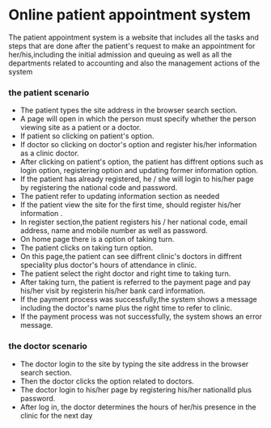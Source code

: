 # Online patient appointment system
The patient appointment system is a website that includes all the tasks and steps that are done after the patient's request to make an appointment for her/his,including the initial admission and queuing as well as all the departments related to accounting and also the management actions of the system
### the patient scenario
- The patient types the site address in the browser search section.
- A page will open in which the person must specify whether the person viewing site as a patient or a doctor.
- If patient so clicking on patient's option.
- If doctor so clicking on doctor's option and register his/her information as a clinic doctor.
- After clicking on patient's option, the patient has diffrent options such as login option, registering option and updating former information option.
- If the patient has already registered, he / she will login to his/her page by registering the national code and password.
- The patient refer to updating information section as needed
- If the patient view the site for the first time, should register his/her information .
- In register section,the patient registers his / her national code, email address, name and mobile number as well as password.
- On home page there is a option of taking turn.
- The patient clicks on taking turn option.
- On this page,the patient can see diffrent clinic's doctors in diffrent speciality plus doctor's hours of attendance in clinic.
- The patient select the right doctor and right time to taking turn.
- After taking turn, the patient is referred to the payment page and pay his/her visit by registerin his/her bank card information.
- If the payment process was successfully,the system shows a message including the doctor's name plus the right time to refer to clinic.
- If the payment process was not successfully, the system shows an error message.



### the doctor scenario
- The doctor login to the site by typing the site address in the browser search section.
- Then the doctor clicks the option related to doctors.
- The doctor login to his/her page by registering his/her nationalId plus password.
- After log in, the doctor determines the hours of her/his presence in the clinic for the next day
